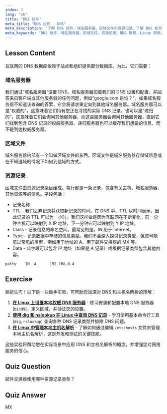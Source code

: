 ```yaml
---
index: 2
lang: "zh"
title: "DNS 组件"
meta_title: "DNS 组件 - DNS"
meta_description: "了解 DNS 组件：域名服务器、区域文件和资源记录。了解 DNS 如何为初学者工作。开始您的 Linux 网络之旅！"
meta_keywords: "DNS 组件，域名服务器，区域文件，资源记录，DNS 教程，Linux 网络，初学者指南"
---
```


## Lesson Content

互联网的 DNS 数据库依赖于站点和组织提供部分数据库。为此，它们需要：

### 域名服务器

我们通过“域名服务器”设置 DNS。域名服务器加载我们的 DNS 设置和配置，并回答来自客户端或其他服务器的任何问题，例如“google.com 是谁？”。如果域名服务器不知道该查询的答案，它会将请求重定向到其他域名服务器。域名服务器可以是“权威的”，这意味着它们持有您正在寻找的实际 DNS 记录，也可以是“递归的”，这意味着它们会询问其他服务器，而这些服务器会询问其他服务器，直到它们找到包含 DNS 记录的权威服务器。递归服务器也可以缓存我们想要的信息，而不是到达权威服务器。

### 区域文件

域名服务器内部有一个叫做区域文件的东西。区域文件是域名服务器存储域信息或在不知道域的情况下如何到达域的方式。

### 资源记录

区域文件由资源记录条目组成。每行都是一条记录，包含有关主机、域名服务器、其他资源等的信息。字段包括：

- 记录名称
- TTL - 我们丢弃记录并获取新记录的时间。在 DNS 中，TTL 以时间表示，因此记录的 TTL 可以为一小时。我们这样做是因为互联网在不断变化；前一分钟主机可以映射到 X IP 地址，下一分钟它可以映射到 Y IP 地址。
- Class - 记录信息的命名空间。最常见的是，IN 用于 Internet。
- Type - 记录数据中存储的信息类型。我们不会深入探讨记录类型，但您可能见过常见的类型，例如用于地址的 A、用于邮件交换器的 MX 等。
- Data - 此字段可以包含 IP 地址（如果是 A 记录）或根据记录类型包含其他内容。

```plaintext
patty    IN  A      192.168.0.4
```

## Exercise

熟能生巧！以下是一些动手实验，可帮助您加深对 DNS 和主机名解析的理解：

1. **[在 Linux 上设置本地权威 DNS 服务器](https://labex.io/zh/labs/comptia-set-up-a-local-authoritative-dns-server-on-linux-592803-592803)** - 练习安装和配置本地 DNS 服务器 (`bind9`)，定义区域，并验证您的设置。
2. **[使用 dig 和 nslookup 在 Linux 中查询 DNS 记录](https://labex.io/zh/labs/comptia-query-dns-records-in-linux-with-dig-and-nslookup-592796)** - 学习使用基本命令行工具 (`dig`, `nslookup`) 查询各种 DNS 记录类型并排除 DNS 问题。
3. **[在 Linux 中管理本地主机名解析](https://labex.io/zh/labs/comptia-manage-local-hostname-resolution-in-linux-592792)** - 了解如何通过编辑 `/etc/hosts` 文件来管理本地主机名解析，这是开发和测试的关键技能。

这些实验将帮助您在实际场景中应用 DNS 和主机名解析的概念，并增强您对网络服务的信心。

## Quiz Question

邮件交换器使用哪种资源记录类型？

## Quiz Answer

MX
